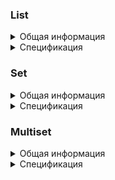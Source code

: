 ### List

<details> 
  <summary>Общая информация</summary>
<br />

List (список) - это последовательный контейнер, хранящий набор элементов произвольного размера в виде узлов, последовательно связанных указателями. Каждый узел хранит значение, соответствующее элементу списка, и указатель на следующий элемент. Такое устройство контейнера позволяет уйти от жестко фиксированного рамера, как, например, в статическом массиве, и делает более интуитивно понятным процесс добавления нового элемента в контейнер. 

![](../misc/images/list_01.png)

Выше представлен пример списка из четырех элементов. Каждый из элементов списка представлен в виде структуры с двумя полями: значение узла и указатель на следующий элемент списка. Последний элемент списка ни на что не указывает. 

![](../misc/images/list_02.png)

Подобное устройство списка позволяет простым образом (без каскадного сдвига) добавлять как в конец, так и в середину списка. При добавлении элемента в конкретную позицию списка создается новый узел, указывающий на следующий после данной позиции элемент, после чего указатель предыдущего элемента перемещается на новый.

![](../misc/images/list_03.png)

При удалении элемента из списка, соответствующий узел освобождается, а указатели соседних элементов меняют значение: предыдущий элемент перемещает указатель на следующий после удаленного элемент.

Списки бывают односвязные или двусвязные. Односвязный список - это список, каждый узел которого хранит только один указатель: на следующий элемент списка (пример, приведенный выше). В двусвязном списке каждый узел хранит дополнительный указатель и на предыдущий элемент. Стандартная реализация контейнера list в С++ использует двусвязный список. 

В объекте класса контейнера хранятся указатели на "голову" и "хвост" списка, указывающие на первый и последний элементы списка. Контейнер List предоставляет прямой доступ только к "голове" и "хвосту", но позволяет добавлять и удалять элементы в любой части списка.
</details>

<details>
  <summary>Спецификация</summary>
<br />

*List Member type*

В этой таблице перечислены внутриклассовые переопределения типов (типичные для стандартной библиотеки STL), принятые для удобства восприятия кода класса:

| Member type       | definition                                                                                          |
| ----------------- | --------------------------------------------------------------------------------------------------- |
| `value_type`      | `T` defines the type of an element (T is template parameter)                                        |
| `reference`       | `T &` defines the type of the reference to an element                                               |
| `const_reference` | `const T &` defines the type of the constant reference                                              |
| `iterator`        | internal class `ListIterator<T>` defines the type for iterating through the container               |
| `const_iterator`  | internal class `ListConstIterator<T>` defines the constant type for iterating through the container |
| `size_type`       | `size_t` defines the type of the container size (standard type is size_t)                           |

*List Functions*

В этой таблице перечислены основные публичные методы для взаимодействия с классом:

| Functions                                              | Definition                                                                              |
| ------------------------------------------------------ | --------------------------------------------------------------------------------------- |
| `list()`                                               | default constructor, creates empty list                                                 |
| `list(size_type n)`                                    | parameterized constructor, creates the list of size n                                   |
| `list(std::initializer_list<value_type> const &items)` | initializer list constructor, creates list initizialized using std::initializer_list<T> |
| `list(const list &l)`                                  | copy constructor                                                                        |
| `list(list &&l)`                                       | move constructor                                                                        |
| `~list()`                                              | destructor                                                                              |
| `operator=(list &&l)`                                  | assignment operator overload for moving object                                          |

*List Element access*

В этой таблице перечислены публичные методы для доступа к элементам класса:

| Element access            | Definition               |
| ------------------------- | ------------------------ |
| `const_reference front()` | access the first element |
| `const_reference back()`  | access the last element  |

*List Iterators*

В этой таблице перечислены публичные методы для итерирования по элементам класса (доступ к итераторам):

| Iterators          | Definition                           |
| ------------------ | ------------------------------------ |
| `iterator begin()` | returns an iterator to the beginning |
| `iterator end()`   | returns an iterator to the end       |

*List Capacity*

В этой таблице перечислены публичные методы для доступа к информации о наполнении контейнера:

| Capacity               | Definition                                      |
| ---------------------- | ----------------------------------------------- |
| `bool empty()`         | checks whether the container is empty           |
| `size_type size()`     | returns the number of elements                  |
| `size_type max_size()` | returns the maximum possible number of elements |

*List Modifiers*

В этой таблице перечислены публичные методы для изменения контейнера:

| Modifiers                                              | Definition                                                                                |
| ------------------------------------------------------ | ----------------------------------------------------------------------------------------- |
| `void clear()`                                         | clears the contents                                                                       |
| `iterator insert(iterator pos, const_reference value)` | inserts element into concrete pos and returns the iterator that points to the new element |
| `void erase(iterator pos)`                             | erases element at pos                                                                     |
| `void push_back(const_reference value)`                | adds an element to the end                                                                |
| `void pop_back()`                                      | removes the last element                                                                  |
| `void push_front(const_reference value)`               | adds an element to the head                                                               |
| `void pop_front()`                                     | removes the first element                                                                 |
| `void swap(list& other)`                               | swaps the contents                                                                        |
| `void merge(list& other)`                              | merges two sorted lists                                                                   |
| `void splice(const_iterator pos, list& other)`         | transfers elements from list other starting from pos                                      |
| `void reverse()`                                       | reverses the order of the elements                                                        |
| `void unique()`                                        | removes consecutive duplicate elements                                                    |
| `void sort()`                                          | sorts the elements                                                                        |

</details>

### Set

<details>
  <summary>Общая информация</summary>
<br />

Set (множество) - это ассоциативный контейнер уникальных элементов. Это означает, что в множество нельзя добавить один и тот же элемент дважды. Контейнер множество является ассоциативным, так как внутри он также представлен в виде дерева, как и контейнер map (словарь), и, соответственно, также хранит элементы в отсортированном порядке. Разница между словарем и множеством заключается в том, что уникальным в множестве является, не ключ а само значение, ровно как и поиск значения в дереве проверяется не по ключу, а по самому значению. При добавлении уже существующего элемента в множество возникает соответствующее исключение. 

В стандартной реализации, математические операции над множествами (пересечение, объединение, вычитание и т. д.) не реализуются на уровне класса. 

</details>

<details>
  <summary>Спецификация</summary>
<br />

*Set Member type*

В этой таблице перечислены внутриклассовые переопределения типов (типичные для стандартной библиотеки STL), принятые для удобства восприятия кода класса:

| Member type       | Definition                                                                                                                                                                          |
| ----------------- | ----------------------------------------------------------------------------------------------------------------------------------------------------------------------------------- |
| `key_type`        | `Key` the first template parameter (Key)                                                                                                                                            |
| `value_type`      | `Key` value type (the value itself is a key)                                                                                                                                        |
| `reference`       | `value_type &` defines the type of the reference to an element                                                                                                                      |
| `const_reference` | `const value_type &` defines the type of the constant reference                                                                                                                     |
| `iterator`        | internal class `SetIterator<T>` or `BinaryTree::iterator` as the internal iterator of tree subclass; defines the type for iterating through the container                           |
| `const_iterator`  | internal class `SetConstIterator<T>` or `BinaryTree::const_iterator` as the internal const iterator of tree subclass; defines the constant type for iterating through the container |
| `size_type`       | `size_t` defines the type of the container size (standard type is size_t)                                                                                                           |

*Set Member functions*

В этой таблице перечислены основные публичные методы для взаимодействия с классом:

| Member functions                                      | Definition                                                                                 |
| ----------------------------------------------------- | ------------------------------------------------------------------------------------------ |
| `set()`                                               | default constructor, creates empty set                                                     |
| `set(std::initializer_list<value_type> const &items)` | initializer list constructor, creates the set initizialized using std::initializer_list<T> |
| `set(const set &s)`                                   | copy constructor                                                                           |
| `set(set &&s)`                                        | move constructor                                                                           |
| `~set()`                                              | destructor                                                                                 |
| `operator=(set &&s)`                                  | assignment operator overload for moving object                                             |


*Set Iterators*

В этой таблице перечислены публичные методы для итерирования по элементам класса (доступ к итераторам):

| Iterators          | Definition                           |
| ------------------ | ------------------------------------ |
| `iterator begin()` | returns an iterator to the beginning |
| `iterator end()`   | returns an iterator to the end       |


*Set Capacity*

В этой таблице перечислены публичные методы для доступа к информации о наполнении контейнера:

| Capacity               | Definition                                      |
| ---------------------- | ----------------------------------------------- |
| `bool empty()`         | checks whether the container is empty           |
| `size_type size()`     | returns the number of elements                  |
| `size_type max_size()` | returns the maximum possible number of elements |

*Set Modifiers*

В этой таблице перечислены публичные методы для изменения контейнера:

| Modifiers                                                   | Definition                                                                                                                    |
| ----------------------------------------------------------- | ----------------------------------------------------------------------------------------------------------------------------- |
| `void clear()`                                              | clears the contents                                                                                                           |
| `std::pair<iterator, bool> insert(const value_type& value)` | inserts node and returns iterator to where the element is in the container and bool denoting whether the insertion took place |
| `void erase(iterator pos)`                                  | erases element at pos                                                                                                         |
| `void swap(set& other)`                                     | swaps the contents                                                                                                            |
| `void merge(set& other);`                                   | splices nodes from another container                                                                                          |

*Set Lookup*

В этой таблице перечислены публичные методы, осуществляющие просмотр контейнера:

| Lookup                          | Definition                                                 |
| ------------------------------- | ---------------------------------------------------------- |
| `iterator find(const Key& key)` | finds element with specific key                            |
| `bool contains(const Key& key)` | checks if the container contains element with specific key |

</details>

### Multiset 

<details>
  <summary>Общая информация</summary>
<br />

Multiset (мультимножество) - это ассоциативный контейнер, повторяющий логику множества, но позволяющий хранить идентичные элементы. Такой контейнер отличается от списка или вектора тем, что элементы при попадании в мультимножество так же, как и в множестве, сортируются на лету. Однако так же, как и множество, мультимножество не позволяет обратиться к элементу по индексу, а требует обращения по значению, которое в мультимножестве может повторяться.

</details>

<details>
  <summary>Спецификация</summary>
<br />

*Multiset Member type*

В этой таблице перечислены внутриклассовые переопределения типов (типичные для стандартной библиотеки STL), принятые для удобства восприятия кода класса:

| Member type       | Definition                                                                                                                                                                           |
| ----------------- | ------------------------------------------------------------------------------------------------------------------------------------------------------------------------------------ |
| `key_type`        | `Key` the first template parameter (Key)                                                                                                                                             |
| `value_type`      | `Key` value type (the value itself is a key)                                                                                                                                         |
| `reference`       | `value_type &` defines the type of the reference to an element                                                                                                                       |
| `const_reference` | `const value_type &` defines the type of the constant reference                                                                                                                      |
| `iterator`        | internal class `MultisetIterator<T>` or `BinaryTree::iterator` as internal iterator of tree subclass; defines the type for iterating through the container                           |
| `const_iterator`  | internal class `MultisetConstIterator<T>` or `BinaryTree::const_iterator` as internal const iterator of tree subclass; defines the constant type for iterating through the container |
| `size_type`       | `size_t` defines the type of the container size (standard type is size_t)                                                                                                            |

*Multiset Member functions*

В этой таблице перечислены основные публичные методы для взаимодействия с классом:

| Member functions                                           | Definition                                                                                 |
| ---------------------------------------------------------- | ------------------------------------------------------------------------------------------ |
| `multiset()`                                               | default constructor, creates empty set                                                     |
| `multiset(std::initializer_list<value_type> const &items)` | initializer list constructor, creates the set initizialized using std::initializer_list<T> |
| `multiset(const multiset &ms)`                             | copy constructor                                                                           |
| `multiset(multiset &&ms)`                                  | move constructor                                                                           |
| `~multiset()`                                              | destructor                                                                                 |
| `operator=(multiset &&ms)`                                 | assignment operator overload for moving object                                             |

*Multiset Iterators*

В этой таблице перечислены публичные методы для итерирования по элементам класса (доступ к итераторам):

| Iterators          | Definition                           |
| ------------------ | ------------------------------------ |
| `iterator begin()` | returns an iterator to the beginning |
| `iterator end()`   | returns an iterator to the end       |


*Multiset Capacity*

В этой таблице перечислены публичные методы для доступа к информации о наполнении контейнера:

| Capacity               | Definition                                      |
| ---------------------- | ----------------------------------------------- |
| `bool empty()`         | checks whether the container is empty           |
| `size_type size()`     | returns the number of elements                  |
| `size_type max_size()` | returns the maximum possible number of elements |

*Multiset Modifiers*

В этой таблице перечислены публичные методы для изменения контейнера:

| Modifiers                                  | Definition                                                                 |
| ------------------------------------------ | -------------------------------------------------------------------------- |
| `void clear()`                             | clears the contents                                                        |
| `iterator insert(const value_type& value)` | inserts node and returns iterator to where the element is in the container |
| `void erase(iterator pos)`                 | erases element at pos                                                      |
| `void swap(multiset& other)`               | swaps the contents                                                         |
| `void merge(multiset& other)`              | splices nodes from another container                                       |

*Multiset Lookup*

В этой таблице перечислены публичные методы, осуществляющие просмотр контейнера:

| Lookup                                                     | Definition                                                           |
| ---------------------------------------------------------- | -------------------------------------------------------------------- |
| `size_type count(const Key& key)`                          | returns the number of elements matching specific key                 |
| `iterator find(const Key& key)`                            | finds element with specific key                                      |
| `bool contains(const Key& key)`                            | checks if the container contains element with specific key           |
| `std::pair<iterator,iterator> equal_range(const Key& key)` | returns range of elements matching a specific key                    |
| `iterator lower_bound(const Key& key)`                     | returns an iterator to the first element not less than the given key |
| `iterator upper_bound(const Key& key)`                     | returns an iterator to the first element greater than the given key  |

</details>
